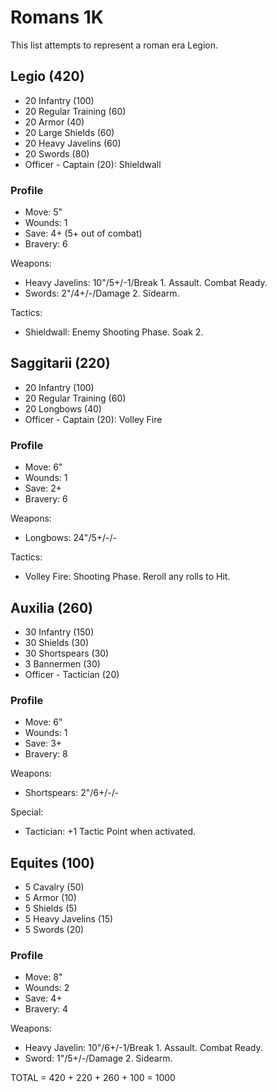 # Romans 1K

This list attempts to represent a roman era Legion.

## Legio (420)

- 20 Infantry (100)
- 20 Regular Training (60)
- 20 Armor (40)
- 20 Large Shields (60)
- 20 Heavy Javelins (60)
- 20 Swords (80)
- Officer - Captain (20): Shieldwall

### Profile

- Move: 5"
- Wounds: 1
- Save: 4+ (5+ out of combat)
- Bravery: 6

Weapons:

- Heavy Javelins: 10"/5+/-1/Break 1. Assault. Combat Ready.
- Swords: 2"/4+/-/Damage 2. Sidearm.

Tactics:

- Shieldwall: Enemy Shooting Phase. Soak 2.

## Saggitarii (220)

- 20 Infantry (100)
- 20 Regular Training (60)
- 20 Longbows (40)
- Officer - Captain (20): Volley Fire

### Profile

- Move: 6"
- Wounds: 1
- Save: 2+
- Bravery: 6

Weapons:

- Longbows: 24"/5+/-/-

Tactics:

- Volley Fire: Shooting Phase. Reroll any rolls to Hit.

## Auxilia (260)

- 30 Infantry (150)
- 30 Shields (30)
- 30 Shortspears (30)
- 3 Bannermen (30)
- Officer - Tactician (20)

### Profile

- Move: 6"
- Wounds: 1
- Save: 3+
- Bravery: 8

Weapons:

- Shortspears: 2"/6+/-/-

Special:

- Tactician: +1 Tactic Point when activated.

## Equites (100)

- 5 Cavalry (50)
- 5 Armor (10)
- 5 Shields (5)
- 5 Heavy Javelins (15)
- 5 Swords (20)

### Profile

- Move: 8"
- Wounds: 2
- Save: 4+
- Bravery: 4

Weapons:

- Heavy Javelin: 10"/6+/-1/Break 1. Assault. Combat Ready.
- Sword: 1"/5+/-/Damage 2. Sidearm.

TOTAL = 420 + 220 + 260 + 100 = 1000
